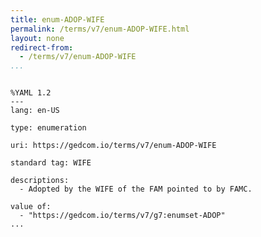 ```yaml
---
title: enum-ADOP-WIFE
permalink: /terms/v7/enum-ADOP-WIFE.html
layout: none
redirect-from:
  - /terms/v7/enum-ADOP-WIFE
...
```


```

%YAML 1.2
---
lang: en-US

type: enumeration

uri: https://gedcom.io/terms/v7/enum-ADOP-WIFE

standard tag: WIFE

descriptions:
  - Adopted by the WIFE of the FAM pointed to by FAMC.

value of:
  - "https://gedcom.io/terms/v7/g7:enumset-ADOP"
...

```
